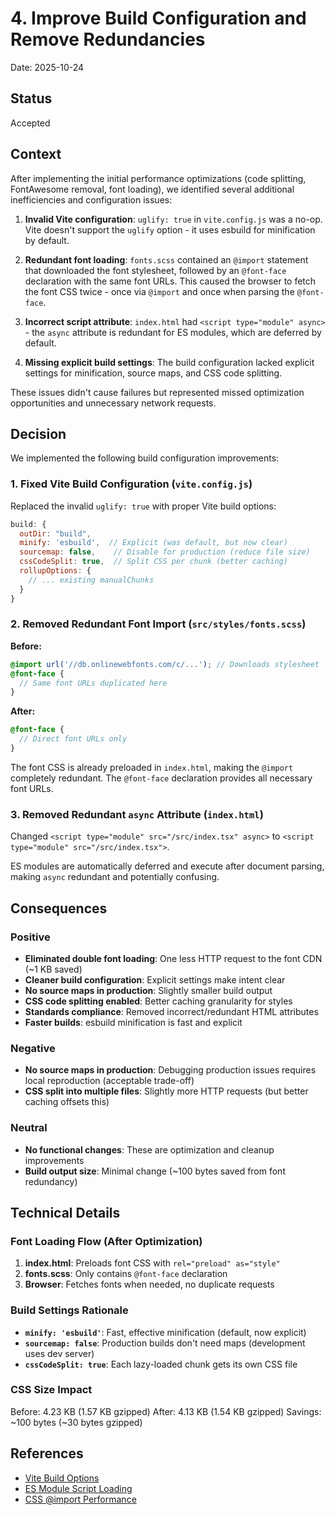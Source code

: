 # 4. Improve Build Configuration and Remove Redundancies

Date: 2025-10-24

## Status

Accepted

## Context

After implementing the initial performance optimizations (code splitting, FontAwesome removal, font loading), we identified several additional inefficiencies and configuration issues:

1. **Invalid Vite configuration**: `uglify: true` in `vite.config.js` was a no-op. Vite doesn't support the `uglify` option - it uses esbuild for minification by default.

2. **Redundant font loading**: `fonts.scss` contained an `@import` statement that downloaded the font stylesheet, followed by an `@font-face` declaration with the same font URLs. This caused the browser to fetch the font CSS twice - once via `@import` and once when parsing the `@font-face`.

3. **Incorrect script attribute**: `index.html` had `<script type="module" async>` - the `async` attribute is redundant for ES modules, which are deferred by default.

4. **Missing explicit build settings**: The build configuration lacked explicit settings for minification, source maps, and CSS code splitting.

These issues didn't cause failures but represented missed optimization opportunities and unnecessary network requests.

## Decision

We implemented the following build configuration improvements:

### 1. Fixed Vite Build Configuration (`vite.config.js`)

Replaced the invalid `uglify: true` with proper Vite build options:

```javascript
build: {
  outDir: "build",
  minify: 'esbuild',  // Explicit (was default, but now clear)
  sourcemap: false,    // Disable for production (reduce file size)
  cssCodeSplit: true,  // Split CSS per chunk (better caching)
  rollupOptions: {
    // ... existing manualChunks
  }
}
```

### 2. Removed Redundant Font Import (`src/styles/fonts.scss`)

**Before:**
```scss
@import url('//db.onlinewebfonts.com/c/...'); // Downloads stylesheet
@font-face {
  // Same font URLs duplicated here
}
```

**After:**
```scss
@font-face {
  // Direct font URLs only
}
```

The font CSS is already preloaded in `index.html`, making the `@import` completely redundant. The `@font-face` declaration provides all necessary font URLs.

### 3. Removed Redundant `async` Attribute (`index.html`)

Changed `<script type="module" src="/src/index.tsx" async>` to `<script type="module" src="/src/index.tsx">`.

ES modules are automatically deferred and execute after document parsing, making `async` redundant and potentially confusing.

## Consequences

### Positive

- **Eliminated double font loading**: One less HTTP request to the font CDN (~1 KB saved)
- **Cleaner build configuration**: Explicit settings make intent clear
- **No source maps in production**: Slightly smaller build output
- **CSS code splitting enabled**: Better caching granularity for styles
- **Standards compliance**: Removed incorrect/redundant HTML attributes
- **Faster builds**: esbuild minification is fast and explicit

### Negative

- **No source maps in production**: Debugging production issues requires local reproduction (acceptable trade-off)
- **CSS split into multiple files**: Slightly more HTTP requests (but better caching offsets this)

### Neutral

- **No functional changes**: These are optimization and cleanup improvements
- **Build output size**: Minimal change (~100 bytes saved from font redundancy)

## Technical Details

### Font Loading Flow (After Optimization)

1. **index.html**: Preloads font CSS with `rel="preload" as="style"`
2. **fonts.scss**: Only contains `@font-face` declaration
3. **Browser**: Fetches fonts when needed, no duplicate requests

### Build Settings Rationale

- **`minify: 'esbuild'`**: Fast, effective minification (default, now explicit)
- **`sourcemap: false`**: Production builds don't need maps (development uses dev server)
- **`cssCodeSplit: true`**: Each lazy-loaded chunk gets its own CSS file

### CSS Size Impact

Before: 4.23 KB (1.57 KB gzipped)
After: 4.13 KB (1.54 KB gzipped)
Savings: ~100 bytes (~30 bytes gzipped)

## References

- [Vite Build Options](https://vitejs.dev/config/build-options.html)
- [ES Module Script Loading](https://developer.mozilla.org/en-US/docs/Web/HTML/Element/script/type)
- [CSS @import Performance](https://developer.mozilla.org/en-US/docs/Web/CSS/@import#performance_considerations)
